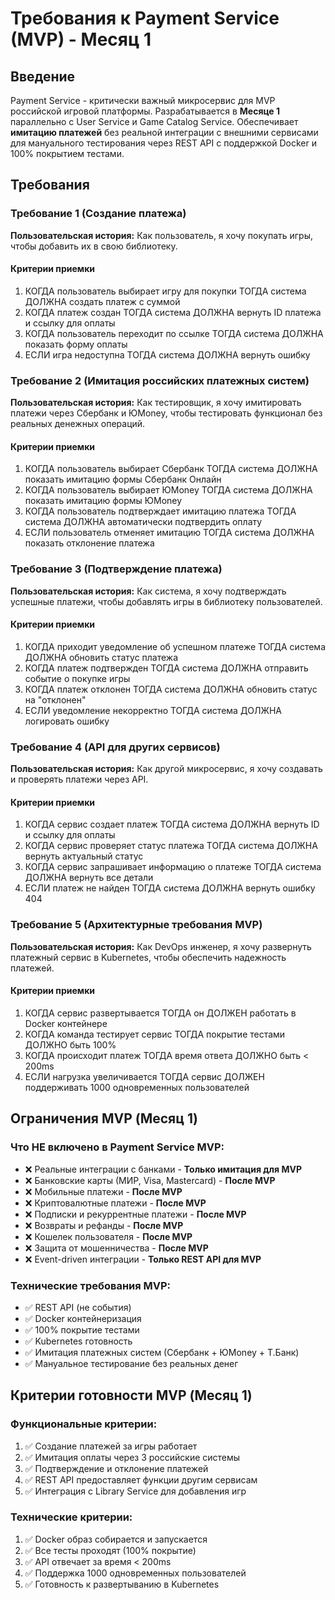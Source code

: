# Требования к Payment Service (MVP) - Месяц 1

## Введение

Payment Service - критически важный микросервис для MVP российской игровой платформы. Разрабатывается в **Месяце 1** параллельно с User Service и Game Catalog Service. Обеспечивает **имитацию платежей** без реальной интеграции с внешними сервисами для мануального тестирования через REST API с поддержкой Docker и 100% покрытием тестами.

## Требования

### Требование 1 (Создание платежа)

**Пользовательская история:** Как пользователь, я хочу покупать игры, чтобы добавить их в свою библиотеку.

#### Критерии приемки

1. КОГДА пользователь выбирает игру для покупки ТОГДА система ДОЛЖНА создать платеж с суммой
2. КОГДА платеж создан ТОГДА система ДОЛЖНА вернуть ID платежа и ссылку для оплаты
3. КОГДА пользователь переходит по ссылке ТОГДА система ДОЛЖНА показать форму оплаты
4. ЕСЛИ игра недоступна ТОГДА система ДОЛЖНА вернуть ошибку

### Требование 2 (Имитация российских платежных систем)

**Пользовательская история:** Как тестировщик, я хочу имитировать платежи через Сбербанк и ЮMoney, чтобы тестировать функционал без реальных денежных операций.

#### Критерии приемки

1. КОГДА пользователь выбирает Сбербанк ТОГДА система ДОЛЖНА показать имитацию формы Сбербанк Онлайн
2. КОГДА пользователь выбирает ЮMoney ТОГДА система ДОЛЖНА показать имитацию формы ЮMoney
3. КОГДА пользователь подтверждает имитацию платежа ТОГДА система ДОЛЖНА автоматически подтвердить оплату
4. ЕСЛИ пользователь отменяет имитацию ТОГДА система ДОЛЖНА показать отклонение платежа

### Требование 3 (Подтверждение платежа)

**Пользовательская история:** Как система, я хочу подтверждать успешные платежи, чтобы добавлять игры в библиотеку пользователей.

#### Критерии приемки

1. КОГДА приходит уведомление об успешном платеже ТОГДА система ДОЛЖНА обновить статус платежа
2. КОГДА платеж подтвержден ТОГДА система ДОЛЖНА отправить событие о покупке игры
3. КОГДА платеж отклонен ТОГДА система ДОЛЖНА обновить статус на "отклонен"
4. ЕСЛИ уведомление некорректно ТОГДА система ДОЛЖНА логировать ошибку

### Требование 4 (API для других сервисов)

**Пользовательская история:** Как другой микросервис, я хочу создавать и проверять платежи через API.

#### Критерии приемки

1. КОГДА сервис создает платеж ТОГДА система ДОЛЖНА вернуть ID и ссылку для оплаты
2. КОГДА сервис проверяет статус платежа ТОГДА система ДОЛЖНА вернуть актуальный статус
3. КОГДА сервис запрашивает информацию о платеже ТОГДА система ДОЛЖНА вернуть все детали
4. ЕСЛИ платеж не найден ТОГДА система ДОЛЖНА вернуть ошибку 404

### Требование 5 (Архитектурные требования MVP)

**Пользовательская история:** Как DevOps инженер, я хочу развернуть платежный сервис в Kubernetes, чтобы обеспечить надежность платежей.

#### Критерии приемки

1. КОГДА сервис развертывается ТОГДА он ДОЛЖЕН работать в Docker контейнере
2. КОГДА команда тестирует сервис ТОГДА покрытие тестами ДОЛЖНО быть 100%
3. КОГДА происходит платеж ТОГДА время ответа ДОЛЖНО быть < 200ms
4. ЕСЛИ нагрузка увеличивается ТОГДА сервис ДОЛЖЕН поддерживать 1000 одновременных пользователей

## Ограничения MVP (Месяц 1)

### Что НЕ включено в Payment Service MVP:
- ❌ Реальные интеграции с банками - **Только имитация для MVP**
- ❌ Банковские карты (МИР, Visa, Mastercard) - **После MVP**
- ❌ Мобильные платежи - **После MVP**
- ❌ Криптовалютные платежи - **После MVP**
- ❌ Подписки и рекуррентные платежи - **После MVP**
- ❌ Возвраты и рефанды - **После MVP**
- ❌ Кошелек пользователя - **После MVP**
- ❌ Защита от мошенничества - **После MVP**
- ❌ Event-driven интеграции - **Только REST API для MVP**

### Технические требования MVP:
- ✅ REST API (не события)
- ✅ Docker контейнеризация
- ✅ 100% покрытие тестами
- ✅ Kubernetes готовность
- ✅ Имитация платежных систем (Сбербанк + ЮMoney + Т.Банк)
- ✅ Мануальное тестирование без реальных денег

## Критерии готовности MVP (Месяц 1)

### Функциональные критерии:
1. ✅ Создание платежей за игры работает
2. ✅ Имитация оплаты через 3 российские системы
3. ✅ Подтверждение и отклонение платежей
4. ✅ REST API предоставляет функции другим сервисам
5. ✅ Интеграция с Library Service для добавления игр

### Технические критерии:
1. ✅ Docker образ собирается и запускается
2. ✅ Все тесты проходят (100% покрытие)
3. ✅ API отвечает за время < 200ms
4. ✅ Поддержка 1000 одновременных пользователей
5. ✅ Готовность к развертыванию в Kubernetes